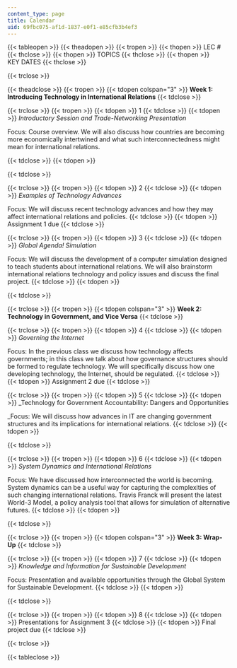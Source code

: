 ```yaml
---
content_type: page
title: Calendar
uid: 69fbc075-af1d-1837-e0f1-e85cfb3b4ef3
---
```


{{< tableopen >}}
{{< theadopen >}}
{{< tropen >}}
{{< thopen >}}
LEC #
{{< thclose >}}
{{< thopen >}}
TOPICS
{{< thclose >}}
{{< thopen >}}
KEY DATES
{{< thclose >}}

{{< trclose >}}

{{< theadclose >}}
{{< tropen >}}
{{< tdopen colspan="3" >}}
**Week 1: Introducing Technology in International Relations**
{{< tdclose >}}

{{< trclose >}}
{{< tropen >}}
{{< tdopen >}}
1
{{< tdclose >}}
{{< tdopen >}}
_Introductory Session and Trade-Networking Presentation_  
  
Focus: Course overview. We will also discuss how countries are becoming more economically intertwined and what such interconnectedness might mean for international relations.  

{{< tdclose >}}
{{< tdopen >}}

{{< tdclose >}}

{{< trclose >}}
{{< tropen >}}
{{< tdopen >}}
2
{{< tdclose >}}
{{< tdopen >}}
_Examples of Technology Advances_  
  
Focus: We will discuss recent technology advances and how they may affect international relations and policies.
{{< tdclose >}}
{{< tdopen >}}
Assignment 1 due
{{< tdclose >}}

{{< trclose >}}
{{< tropen >}}
{{< tdopen >}}
3
{{< tdclose >}}
{{< tdopen >}}
_Global Agenda! Simulation_  
  
Focus: We will discuss the development of a computer simulation designed to teach students about international relations. We will also brainstorm international relations technology and policy issues and discuss the final project.
{{< tdclose >}}
{{< tdopen >}}

{{< tdclose >}}

{{< trclose >}}
{{< tropen >}}
{{< tdopen colspan="3" >}}
**Week 2: Technology in Government, and Vice Versa**
{{< tdclose >}}

{{< trclose >}}
{{< tropen >}}
{{< tdopen >}}
4
{{< tdclose >}}
{{< tdopen >}}
_Governing the Internet_  
  
Focus: In the previous class we discuss how technology affects governments; in this class we talk about how governance structures should be formed to regulate technology. We will specifically discuss how one developing technology, the Internet, should be regulated.
{{< tdclose >}}
{{< tdopen >}}
Assignment 2 due
{{< tdclose >}}

{{< trclose >}}
{{< tropen >}}
{{< tdopen >}}
5
{{< tdclose >}}
{{< tdopen >}}
_Technology for Government Accountability: Dangers and Opportunities  
  
_Focus: We will discuss how advances in IT are changing government structures and its implications for international relations.
{{< tdclose >}}
{{< tdopen >}}

{{< tdclose >}}

{{< trclose >}}
{{< tropen >}}
{{< tdopen >}}
6
{{< tdclose >}}
{{< tdopen >}}
_System Dynamics and International Relations_  
  
Focus: We have discussed how interconnected the world is becoming. System dynamics can be a useful way for capturing the complexities of such changing international relations. Travis Franck will present the latest World-3 Model, a policy analysis tool that allows for simulation of alternative futures.
{{< tdclose >}}
{{< tdopen >}}

{{< tdclose >}}

{{< trclose >}}
{{< tropen >}}
{{< tdopen colspan="3" >}}
**Week 3: Wrap-Up**
{{< tdclose >}}

{{< trclose >}}
{{< tropen >}}
{{< tdopen >}}
7
{{< tdclose >}}
{{< tdopen >}}
_Knowledge and Information for Sustainable Development_  
  
Focus: Presentation and available opportunities through the Global System for Sustainable Development.
{{< tdclose >}}
{{< tdopen >}}

{{< tdclose >}}

{{< trclose >}}
{{< tropen >}}
{{< tdopen >}}
8
{{< tdclose >}}
{{< tdopen >}}
Presentations for Assignment 3
{{< tdclose >}}
{{< tdopen >}}
Final project due
{{< tdclose >}}

{{< trclose >}}

{{< tableclose >}}